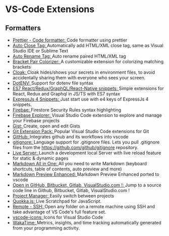 # VS-Code Extensions

## Formatters

- [Prettier - Code formatter: ](https://marketplace.visualstudio.com/items?itemName=esbenp.prettier-vscode)Code formatter using prettier
- [Auto Close Tag: ](https://marketplace.visualstudio.com/items?itemName=formulahendry.auto-close-tag)Automatically add HTML/XML close tag, same as Visual Studio IDE or Sublime Text
- [Auto Rename Tag: ](https://marketplace.visualstudio.com/items?itemName=formulahendry.auto-rename-tag)Auto rename paired HTML/XML tag
- [Bracket Pair Colorizer: ](https://marketplace.visualstudio.com/items?itemName=CoenraadS.bracket-pair-colorizer)A customizable extension for colorizing matching brackets
- [Cloak: ](https://marketplace.visualstudio.com/items?itemName=johnpapa.vscode-cloak)Cloak hides/shows your secrets in environment files, to avoid accidentally sharing them with everyone who sees your screen.
- [DotENV: ](https://marketplace.visualstudio.com/items?itemName=mikestead.dotenv)Support for dotenv file syntax
- [ES7 React/Redux/GraphQL/React-Native snippets: ](https://marketplace.visualstudio.com/items?itemName=dsznajder.es7-react-js-snippets)Simple extensions for React, Redux and Graphql in JS/TS with ES7 syntax
- [ExpressJs 4 Snippets: ](https://marketplace.visualstudio.com/items?itemName=gurayyarar.expressjs-4-snippets)Just start use with e4 keys of ExpressJs 4 snippets.
- [Firebae: ](https://marketplace.visualstudio.com/items?itemName=toba.vsfire)Firestore Security Rules syntax highlighting
- [Firebase Explorer: ](https://marketplace.visualstudio.com/items?itemName=jsayol.firebase-explorer)Visual Studio Code extension to explore and manage your Firebase projects
- [Gist: ](https://marketplace.visualstudio.com/items?itemName=kenhowardpdx.vscode-gist)Create, open and edit Gists
- [Git Extension Pack: ](https://marketplace.visualstudio.com/items?itemName=donjayamanne.git-extension-pack)Popular Visual Studio Code extensions for Git
- [GitHub: ](https://marketplace.visualstudio.com/items?itemName=KnisterPeter.vscode-github)Integrates github and its workflows into vscode
- [gitignore: ](https://marketplace.visualstudio.com/items?itemName=codezombiech.gitignore)Language support for .gitignore files. Lets you pull .gitignore files from the https://github.com/github/gitignore repository.
- [Live Server: ](https://marketplace.visualstudio.com/items?itemName=ritwickdey.LiveServer)Launch a development local Server with live reload feature for static & dynamic pages
- [Markdown All in One: ](https://marketplace.visualstudio.com/items?itemName=yzhang.markdown-all-in-one)All you need to write Markdown (keyboard shortcuts, table of contents, auto preview and more)
- [Markdown Preview Enhanced: ](https://marketplace.visualstudio.com/items?itemName=shd101wyy.markdown-preview-enhanced)Markdown Preview Enhanced ported to vscode
- [Open in GitHub, Bitbucket, Gitlab, VisualStudio.com !: ](https://marketplace.visualstudio.com/items?itemName=ziyasal.vscode-open-in-github)Jump to a source code line in Github, Bitbucket, Gitlab, VisualStudio.com !
- [Project Manager: ](https://marketplace.visualstudio.com/items?itemName=alefragnani.project-manager)Easily switch between projects
- [Quokka.js: ](https://marketplace.visualstudio.com/items?itemName=WallabyJs.quokka-vscode)Live Scratchpad for JavaScript.
- [Remote - SSH: ](https://marketplace.visualstudio.com/items?itemName=ms-vscode-remote.remote-ssh)Open any folder on a remote machine using SSH and take advantage of VS Code's full feature set.
- [vscode-icons: ](https://marketplace.visualstudio.com/items?itemName=vscode-icons-team.vscode-icons)Icons for Visual Studio Code
- [WakaTime: ](https://marketplace.visualstudio.com/items?itemName=WakaTime.vscode-wakatime)Metrics, insights, and time tracking automatically generated from your programming activity.

